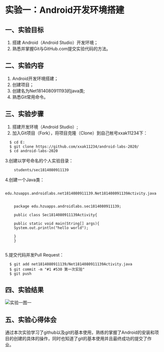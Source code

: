 # 实验一：Android开发环境搭建

## 一、实验目标

1. 搭建 Android（Android Studio）开发环境；
2. 熟悉并掌握Git与GitHub.com提交实验代码的方法。

## 二、实验内容

1. Android开发环境搭建；
2. 创建项目；
3. 创建名为Net1814080911193的java类;
4. 熟悉Git常用命令。

## 三、实验步骤

1. 搭建开发环境（Android Studio）;
2. 加入Git项目（Fork），将项目克隆（Clone）到自己帐号xxak11234下：

 ```
   $ cd E:
   $ git clone https://github.com/xxak11234/android-labs-2020/
   $ cd android-labs-2020 
 ```
   
3.创建以学号命名的个人实验目录： 

   ```
       students/sec1814080911139 
   ```

4.创建一个Java类：
```
   edu.hzuapps.androidlabs.net1814080911139.Net181408091139Activity.java
   
   
    package edu.hzuapps.androidlabs.sec1814080911139;

    public class Sec1814080911139Activity{

    public static void main(String[] args){
    System.out.println("hello world");

    }
    }


```

5.提交代码并发Pull Request：
```
  $ git add net1814080911139/Net1814080911139Activity.java
  $ git commit -m "#1 #530 第一次实验"
  $ git push
```


## 四、实验结果

 ![实验一图一]()

## 五、实验心得体会
通过本次实验学习了github以及git的基本使用，熟练的掌握了Android的安装和项目的创建的具体的操作，同时也知道了git的基本使用并且最终成功的提交了作业。
